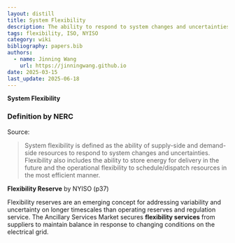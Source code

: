 ```yaml
---
layout: distill
title: System Flexibility
description: The ability to respond to system changes and uncertainties.
tags: flexibility, ISO, NYISO
category: wiki
bibliography: papers.bib
authors:
  - name: Jinning Wang
    url: https://jinningwang.github.io
date: 2025-03-15
last_update: 2025-06-18
---
```


**System Flexibility** <d-cite key="nerc2010flexible"></d-cite>

### Definition by NERC

Source: <d-cite key="nerc2010flexible"></d-cite>

> System flexibility is defined as the ability of supply-side and demand-side resources to respond to system changes and uncertainties. Flexibility also includes the ability to store energy for delivery in the future and the operational flexibility to schedule/dispatch resources in the most efficient manner.

**Flexibility Reserve** by NYISO <d-cite key="nyiso2024power"></d-cite> (p37)

Flexibility reserves are an emerging concept for addressing variability and uncertainty on longer timescales than operating reserves and regulation service.
The Ancillary Services Market secures **flexibility services** from suppliers to maintain balance in response to changing conditions on the electrical grid.

